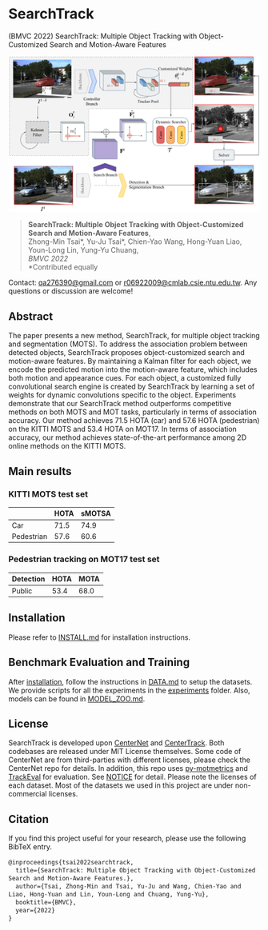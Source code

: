 # SearchTrack
(BMVC 2022) SearchTrack: Multiple Object Tracking with Object-Customized Search and Motion-Aware Features

![](readme/SearchTrack-crop-1.png)

> **SearchTrack: Multiple Object Tracking with Object-Customized Search and Motion-Aware Features**,  
> Zhong-Min Tsai*, Yu-Ju Tsai*, Chien-Yao Wang, Hong-Yuan Liao, Youn-Long Lin, Yung-Yu Chuang,  
> *BMVC 2022*  
*Contributed equally 


Contact: [qa276390@gmail.com](mailto:qa276390@gmail.com) or [r06922009@cmlab.csie.ntu.edu.tw](mailto:r06922009@cmlab.csie.ntu.edu.tw). Any questions or discussion are welcome! 

## Abstract
<!-- This project describe in paper presents a new method, SearchTrack, for multiple object tracking and segmentation (MOTS). To better resolve the association problem between detected objects, SearchTrack proposes to use object-customized search and motion-aware features. By maintaining a Kalman filter for each object, we encode the predicted motion into the motion-aware feature, which contains both motion and appearance cues. SearchTrack forms a customized fully convolutional search engine for each object by learning a set of weights for dynamic convolutions specific for the object. Our experiments demonstrate that our SearchTrack method outperforms competitive methods on both MOTS and MOT tasks, particularly in terms of association accuracy. -->
The paper presents a new method, SearchTrack, for multiple object tracking and segmentation (MOTS). To address the association problem between detected objects, SearchTrack proposes object-customized search and motion-aware features. By maintaining a Kalman filter for each object, we encode the predicted motion into the motion-aware feature, which includes both motion and appearance cues. For each object, a customized fully convolutional search engine is created by SearchTrack by learning a set of weights for dynamic convolutions specific to the object. Experiments demonstrate that our SearchTrack method outperforms competitive methods on both MOTS and MOT tasks, particularly in terms of association accuracy. Our method achieves 71.5 HOTA (car) and 57.6 HOTA (pedestrian) on the KITTI MOTS and 53.4 HOTA on MOT17. In terms of association accuracy, our method achieves state-of-the-art performance among 2D online methods on the KITTI MOTS.



## Main results


### KITTI MOTS test set 

|             |  HOTA      |  sMOTSA   |
|-------------|------------|----------|
|Car          | 71.5       |   74.9   |
|Pedestrian   | 57.6       |   60.6   |

### Pedestrian tracking on MOT17 test set

| Detection    |  HOTA     | MOTA   |
|--------------|----------|--------|
|Public        | 53.4     |  68.0   |



## Installation

Please refer to [INSTALL.md](readme/INSTALL.md) for installation instructions.


## Benchmark Evaluation and Training

After [installation](readme/INSTALL.md), follow the instructions in [DATA.md](readme/DATA.md) to setup the datasets. We provide scripts for all the experiments in the [experiments](experiments) folder. Also, models can be found in [MODEL_ZOO.md](readme/MODEL_ZOO.md).

## License

SearchTrack is developed upon [CenterNet](https://github.com/xingyizhou/CenterNet) and [CenterTrack](https://github.com/xingyizhou/CenterTrack). Both codebases are released under MIT License themselves. Some code of CenterNet are from third-parties with different licenses, please check the CenterNet repo for details. In addition, this repo uses [py-motmetrics](https://github.com/cheind/py-motmetrics) and [TrackEval](https://github.com/JonathonLuiten/TrackEval) for evaluation. See [NOTICE](NOTICE) for detail. Please note the licenses of each dataset. Most of the datasets we used in this project are under non-commercial licenses.


## Citation
If you find this project useful for your research, please use the following BibTeX entry.

~~~
@inproceedings{tsai2022searchtrack,
  title={SearchTrack: Multiple Object Tracking with Object-Customized Search and Motion-Aware Features.},
  author={Tsai, Zhong-Min and Tsai, Yu-Ju and Wang, Chien-Yao and Liao, Hong-Yuan and Lin, Youn-Long and Chuang, Yung-Yu},
  booktitle={BMVC},
  year={2022}
}
~~~